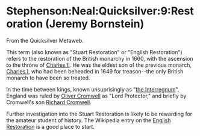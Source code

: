 
# Stephenson:Neal:Quicksilver:9:Restoration (Jeremy Bornstein)

From the Quicksilver Metaweb.

This term (also known as "Stuart Restoration" or "English Restoration") refers to the restoration of the British monarchy in 1660, with the ascension to the throne of [Charles II](/charles-ii). He was the eldest son of the previous monarch, [Charles I](/charles-i), who had been beheaded in 1649 for treason--the only British monarch to have been so treated.

In the time between kings, known unsuprisingly as "[the Interregnum](/the-interregnum-neal-stephenson)", England was ruled by [Oliver Cromwell](/oliver-cromwell) as "Lord Protector," and briefly by Cromwell's son [Richard Cromwell](/richard-cromwell).

Further investigation into the Stuart Restoration is likely to be rewarding for the amateur student of history. The Wikipedia entry on the [English Restoration](/http-www-wikipedia-org-wiki-english-restoration) is a good place to start.
